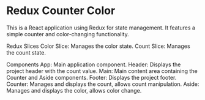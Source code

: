 # Redux Counter Color

This is a React application using Redux for state management. It features a simple counter and color-changing functionality.

Redux Slices
Color Slice: Manages the color state.
Count Slice: Manages the count state.

Components
App: Main application component.
Header: Displays the project header with the count value.
Main: Main content area containing the Counter and Aside components.
Footer: Displays the project footer.
Counter: Manages and displays the count, allows count manipulation.
Aside: Manages and displays the color, allows color change.

